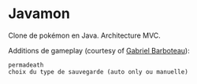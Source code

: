 Javamon
=======

Clone de pokémon en Java.
Architecture MVC.

Additions de gameplay (courtesy of <a href="https://twitter.com/Salamiaou" >Gabriel Barboteau</a>):

    permadeath
    choix du type de sauvegarde (auto only ou manuelle)
    

